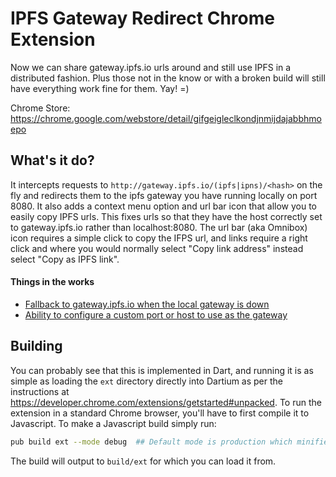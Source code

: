 IPFS Gateway Redirect Chrome Extension
======================================
Now we can share gateway.ipfs.io urls around and still use IPFS in a distributed
fashion. Plus those not in the know or with a broken build will still have
everything work fine for them. Yay! =)  

Chrome Store: https://chrome.google.com/webstore/detail/gifgeigleclkondjnmijdajabbhmoepo

What's it do?
-------------
It intercepts requests to ```http://gateway.ipfs.io/(ipfs|ipns)/<hash>``` on the
fly and redirects them to the ipfs gateway you have running locally on
port 8080. It also adds a context menu option and url bar icon that allow you
to easily copy IPFS urls. This fixes urls so that they have the host correctly
set to gateway.ipfs.io rather than localhost:8080. The url bar (aka Omnibox) icon 
requires a simple click to copy the IFPS url, and links require a right click
and where you would normally select "Copy link address" instead select "Copy as IPFS link".

#### Things in the works
* [Fallback to gateway.ipfs.io when the local gateway is down](https://github.com/dylanPowers/ipfs-chrome-extension/issues/2)
* [Ability to configure a custom port or host to use as the gateway](https://github.com/dylanPowers/ipfs-chrome-extension/issues/3)

Building
--------
You can probably see that this is implemented in Dart, and running it is as simple
as loading the ```ext``` directory directly into Dartium as per the instructions
at https://developer.chrome.com/extensions/getstarted#unpacked. 
To run the extension in a standard Chrome browser, you'll have to first compile
it to Javascript. To make a Javascript build simply run:
```sh
pub build ext --mode debug  ## Default mode is production which minifies the JS
```
The build will output to ```build/ext``` for which you can load it from.
